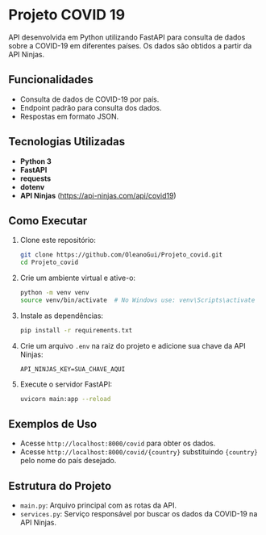 # Projeto COVID 19

API desenvolvida em Python utilizando FastAPI para consulta de dados sobre a COVID-19 em diferentes países. Os dados são obtidos a partir da API Ninjas.

## Funcionalidades

- Consulta de dados de COVID-19 por país.
- Endpoint padrão para consulta dos dados.
- Respostas em formato JSON.

## Tecnologias Utilizadas

- **Python 3**
- **FastAPI**
- **requests**
- **dotenv**
- **API Ninjas** (https://api-ninjas.com/api/covid19)

## Como Executar

1. Clone este repositório:
   ```bash
   git clone https://github.com/OleanoGui/Projeto_covid.git
   cd Projeto_covid
   ```

2. Crie um ambiente virtual e ative-o:
   ```bash
   python -m venv venv
   source venv/bin/activate  # No Windows use: venv\Scripts\activate
   ```

3. Instale as dependências:
   ```bash
   pip install -r requirements.txt
   ```

4. Crie um arquivo `.env` na raiz do projeto e adicione sua chave da API Ninjas:
   ```
   API_NINJAS_KEY=SUA_CHAVE_AQUI
   ```

5. Execute o servidor FastAPI:
   ```bash
   uvicorn main:app --reload
   ```

## Exemplos de Uso

- Acesse `http://localhost:8000/covid` para obter os dados.
- Acesse `http://localhost:8000/covid/{country}` substituindo `{country}` pelo nome do país desejado.

## Estrutura do Projeto

- `main.py`: Arquivo principal com as rotas da API.
- `services.py`: Serviço responsável por buscar os dados da COVID-19 na API Ninjas.
